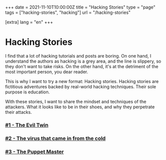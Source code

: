 +++
date = 2021-11-10T10:00:00Z
title = "Hacking Stories"
type = "page"
tags = ["hacking-stories", "hacking"]
url = "/hacking-stories"


[extra]
lang = "en"
+++

# Hacking Stories

I find that a lot of hacking tutorials and posts are boring. On one hand, I understand the authors as hacking is a grey area, and the line is slippery, so they don't want to take risks. On the other hand, it's at the detriment of the most important person, you dear reader.

This is why I want to try a new format: Hacking stories. Hacking stories are fictitious adventures backed by real-world hacking techniques. Their sole purpose is education.


With these stories, I want to share the mindset and techniques of the attackers. What it looks like to be in their shoes, and why they perpetrate their attacks.

<!--
It's the first work of fiction I have written, so please, be indulgent 🙏


Please tell me if you enjoyed it and if you want more stories like that (or not) by replying to this email.
-->

### [#1 - The Evil Twin](/hacking-stories/evil-twin)

### [#2 - The virus that came in from the cold](/hacking-stories/virus-cold)

### [#3 - The Puppet Master](https://kerkour.com/hacking-stories/puppet-master)
